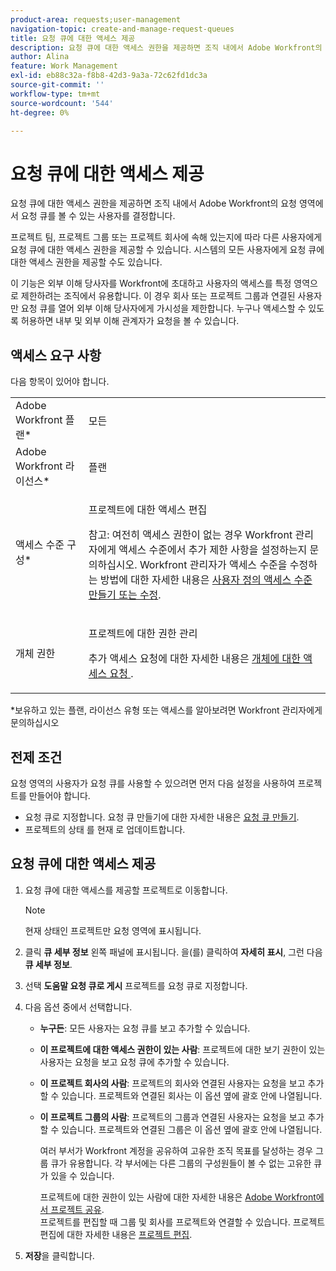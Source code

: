 ```yaml
---
product-area: requests;user-management
navigation-topic: create-and-manage-request-queues
title: 요청 큐에 대한 액세스 제공
description: 요청 큐에 대한 액세스 권한을 제공하면 조직 내에서 Adobe Workfront의 요청 영역에서 요청 큐를 볼 수 있는 사용자를 결정합니다.
author: Alina
feature: Work Management
exl-id: eb88c32a-f8b8-42d3-9a3a-72c62fd1dc3a
source-git-commit: ''
workflow-type: tm+mt
source-wordcount: '544'
ht-degree: 0%

---
```


# 요청 큐에 대한 액세스 제공

요청 큐에 대한 액세스 권한을 제공하면 조직 내에서 Adobe Workfront의 요청 영역에서 요청 큐를 볼 수 있는 사용자를 결정합니다.

프로젝트 팀, 프로젝트 그룹 또는 프로젝트 회사에 속해 있는지에 따라 다른 사용자에게 요청 큐에 대한 액세스 권한을 제공할 수 있습니다. 시스템의 모든 사용자에게 요청 큐에 대한 액세스 권한을 제공할 수도 있습니다. 

이 기능은 외부 이해 당사자를 Workfront에 초대하고 사용자의 액세스를 특정 영역으로 제한하려는 조직에서 유용합니다. 이 경우 회사 또는 프로젝트 그룹과 연결된 사용자만 요청 큐를 열어 외부 이해 당사자에게 가시성을 제한합니다. 누구나 액세스할 수 있도록 허용하면 내부 및 외부 이해 관계자가 요청을 볼 수 있습니다.

## 액세스 요구 사항

다음 항목이 있어야 합니다.

<table style="table-layout:auto"> 
 <col> 
 <col> 
 <tbody> 
  <tr> 
   <td role="rowheader">Adobe Workfront 플랜*</td> 
   <td> <p>모든 </p> </td> 
  </tr> 
  <tr> 
   <td role="rowheader">Adobe Workfront 라이선스*</td> 
   <td> <p>플랜 </p> </td> 
  </tr> 
  <tr> 
   <td role="rowheader">액세스 수준 구성*</td> 
   <td> <p>프로젝트에 대한 액세스 편집</p> <p>참고: 여전히 액세스 권한이 없는 경우 Workfront 관리자에게 액세스 수준에서 추가 제한 사항을 설정하는지 문의하십시오. Workfront 관리자가 액세스 수준을 수정하는 방법에 대한 자세한 내용은 <a href="../../../administration-and-setup/add-users/configure-and-grant-access/create-modify-access-levels.md" class="MCXref xref">사용자 정의 액세스 수준 만들기 또는 수정</a>.</p> </td> 
  </tr> 
  <tr> 
   <td role="rowheader">개체 권한</td> 
   <td> <p> 프로젝트에 대한 권한 관리</p> <p>추가 액세스 요청에 대한 자세한 내용은 <a href="../../../workfront-basics/grant-and-request-access-to-objects/request-access.md" class="MCXref xref">개체에 대한 액세스 요청 </a>.</p> </td> 
  </tr> 
 </tbody> 
</table>

&#42;보유하고 있는 플랜, 라이선스 유형 또는 액세스를 알아보려면 Workfront 관리자에게 문의하십시오

## 전제 조건

요청 영역의 사용자가 요청 큐를 사용할 수 있으려면 먼저 다음 설정을 사용하여 프로젝트를 만들어야 합니다.

* 요청 큐로 지정합니다. 요청 큐 만들기에 대한 자세한 내용은 [요청 큐 만들기](../../../manage-work/requests/create-and-manage-request-queues/create-request-queue.md).
* 프로젝트의 상태 를 현재 로 업데이트합니다.

## 요청 큐에 대한 액세스 제공

1. 요청 큐에 대한 액세스를 제공할 프로젝트로 이동합니다.

   >[!NOTE]
   >
   >현재 상태인 프로젝트만 요청 영역에 표시됩니다.

1. 클릭 **큐 세부 정보** 왼쪽 패널에 표시됩니다. 을(를) 클릭하여 **자세히 표시**, 그런 다음 **큐 세부 정보**.
1. 선택 **도움말 요청 큐로 게시** 프로젝트를 요청 큐로 지정합니다.
1. 다음 옵션 중에서 선택합니다.

   * **누구든**: 모든 사용자는 요청 큐를 보고 추가할 수 있습니다.
   * **이 프로젝트에 대한 액세스 권한이 있는 사람**: 프로젝트에 대한 보기 권한이 있는 사용자는 요청을 보고 요청 큐에 추가할 수 있습니다. 
   * **이 프로젝트 회사의 사람**: 프로젝트의 회사와 연결된 사용자는 요청을 보고 추가할 수 있습니다. 프로젝트와 연결된 회사는 이 옵션 옆에 괄호 안에 나열됩니다. 
   * **이 프로젝트 그룹의 사람**: 프로젝트의 그룹과 연결된 사용자는 요청을 보고 추가할 수 있습니다. 프로젝트와 연결된 그룹은 이 옵션 옆에 괄호 안에 나열됩니다.

      여러 부서가 Workfront 계정을 공유하여 고유한 조직 목표를 달성하는 경우 그룹 큐가 유용합니다. 각 부서에는 다른 그룹의 구성원들이 볼 수 없는 고유한 큐가 있을 수 있습니다.

      프로젝트에 대한 권한이 있는 사람에 대한 자세한 내용은 [Adobe Workfront에서 프로젝트 공유](../../../workfront-basics/grant-and-request-access-to-objects/share-a-project.md).\
      프로젝트를 편집할 때 그룹 및 회사를 프로젝트와 연결할 수 있습니다. 프로젝트 편집에 대한 자세한 내용은 [프로젝트 편집](../../../manage-work/projects/manage-projects/edit-projects.md).

1. **저장**&#x200B;을 클릭합니다.
